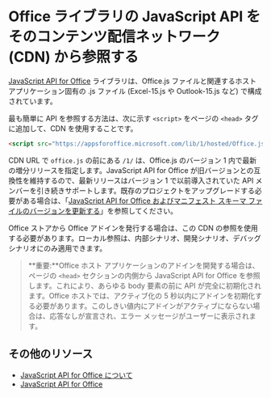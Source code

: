 
# <a name="referencing-the-javascript-api-for-office-library-from-its-content-delivery-network-cdn"></a>Office ライブラリの JavaScript API をそのコンテンツ配信ネットワーク (CDN) から参照する


[JavaScript API for Office](http://dev.office.com/reference/add-ins/javascript-api-for-office) ライブラリは、Office.js ファイルと関連するホスト アプリケーション固有の .js ファイル (Excel-15.js や Outlook-15.js など) で構成されています。 


最も簡単に API を参照する方法は、次に示す `<script>` をページの `<head>` タグに追加して、CDN を使用することです。  

```html
<script src="https://appsforoffice.microsoft.com/lib/1/hosted/Office.js" type="text/javascript"></script>
```

CDN URL で `office.js` の前にある `/1/` は、Office.js のバージョン 1 内で最新の増分リリースを指定します。JavaScript API for Office が旧バージョンとの互換性を維持するので、最新リリースはバージョン 1 で以前導入されていた API メンバーを引き続きサポートします。既存のプロジェクトをアップグレードする必要がある場合は、「[JavaScript API for Office およびマニフェスト スキーマ ファイルのバージョンを更新する](update-your-javascript-api-for-office-and-manifest-schema-version.md)」を参照してください。 

Office ストアから Office アドインを発行する場合は、この CDN の参照を使用する必要があります。ローカル参照は、内部シナリオ、開発シナリオ、デバッグ シナリオにのみ適用できます。

> **重要:**Office ホスト アプリケーションのアドインを開発する場合は、ページの `<head>` セクションの内側から JavaScript API for Office を参照します。これにより、あらゆる body 要素の前に API が完全に初期化されます。Office ホストでは、アクティブ化の 5 秒以内にアドインを初期化する必要があります。このしきい値内にアドインがアクティブにならない場合は、応答なしが宣言され、エラー メッセージがユーザーに表示されます。       

## <a name="additional-resources"></a>その他のリソース



- [JavaScript API for Office について](../develop/understanding-the-javascript-api-for-office.md)    
- [JavaScript API for Office](http://dev.office.com/reference/add-ins/javascript-api-for-office)
    
